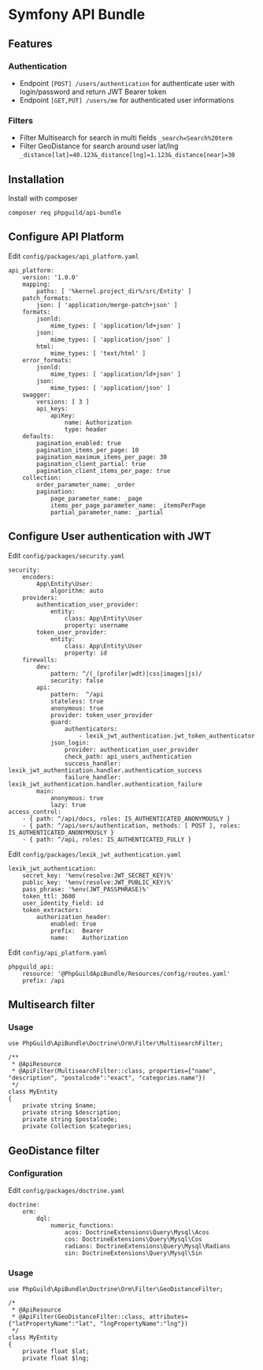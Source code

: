 # Symfony API Bundle

## Features

### Authentication
- Endpoint `[POST] /users/authentication` for authenticate user with login/password and return JWT Bearer token
- Endpoint `[GET,PUT] /users/me` for authenticated user informations

### Filters
- Filter Multisearch for search in multi fields `_search=Search%20term`
- Filter GeoDistance for search around user lat/lng `_distance[lat]=40.123&_distance[lng]=1.123&_distance[near]=30`

## Installation

Install with composer

    composer req phpguild/api-bundle

## Configure API Platform

Edit `config/packages/api_platform.yaml`

    api_platform:
        version: '1.0.0'
        mapping:
            paths: [ '%kernel.project_dir%/src/Entity' ]
        patch_formats:
            json: [ 'application/merge-patch+json' ]
        formats:
            jsonld:
                mime_types: [ 'application/ld+json' ]
            json:
                mime_types: [ 'application/json' ]
            html:
                mime_types: [ 'text/html' ]
        error_formats:
            jsonld:
                mime_types: [ 'application/ld+json' ]
            json:
                mime_types: [ 'application/json' ]
        swagger:
            versions: [ 3 ]
            api_keys:
                apiKey:
                    name: Authorization
                    type: header
        defaults:
            pagination_enabled: true
            pagination_items_per_page: 10
            pagination_maximum_items_per_page: 30
            pagination_client_partial: true
            pagination_client_items_per_page: true
        collection:
            order_parameter_name: _order
            pagination:
                page_parameter_name: _page
                items_per_page_parameter_name: _itemsPerPage
                partial_parameter_name: _partial

## Configure User authentication with JWT

Edit `config/packages/security.yaml`

    security:
        encoders:
            App\Entity\User:
                algorithm: auto
        providers:
            authentication_user_provider:
                entity:
                    class: App\Entity\User
                    property: username
            token_user_provider:
                entity:
                    class: App\Entity\User
                    property: id
        firewalls:
            dev:
                pattern: ^/(_(profiler|wdt)|css|images|js)/
                security: false
            api:
                pattern:  ^/api
                stateless: true
                anonymous: true
                provider: token_user_provider
                guard:
                    authenticators:
                        - lexik_jwt_authentication.jwt_token_authenticator
                json_login:
                    provider: authentication_user_provider
                    check_path: api_users_authentication
                    success_handler: lexik_jwt_authentication.handler.authentication_success
                    failure_handler: lexik_jwt_authentication.handler.authentication_failure
            main:
                anonymous: true
                lazy: true
    access_control:
        - { path: ^/api/docs, roles: IS_AUTHENTICATED_ANONYMOUSLY }
        - { path: ^/api/sers/authentication, methods: [ POST ], roles: IS_AUTHENTICATED_ANONYMOUSLY }
        - { path: ^/api, roles: IS_AUTHENTICATED_FULLY }


Edit `config/packages/lexik_jwt_authentication.yaml`

    lexik_jwt_authentication:
        secret_key: '%env(resolve:JWT_SECRET_KEY)%'
        public_key: '%env(resolve:JWT_PUBLIC_KEY)%'
        pass_phrase: '%env(JWT_PASSPHRASE)%'
        token_ttl: 3600
        user_identity_field: id
        token_extractors:
            authorization_header:
                enabled: true
                prefix:  Bearer
                name:    Authorization

Edit `config/api_platform.yaml`

    phpguild_api:
        resource: '@PhpGuildApiBundle/Resources/config/routes.yaml'
        prefix: /api

## Multisearch filter

### Usage

    use PhpGuild\ApiBundle\Doctrine\Orm\Filter\MultisearchFilter;
    
    /**
     * @ApiResource
     * @ApiFilter(MultisearchFilter::class, properties={"name", "description", "postalcode":"exact", "categories.name"})
     */
    class MyEntity
    {
        private string $name;
        private string $description;
        private string $postalcode;
        private Collection $categories;

## GeoDistance filter

### Configuration

Edit `config/packages/doctrine.yaml`

    doctrine:
        orm:
            dql:
                numeric_functions:
                    acos: DoctrineExtensions\Query\Mysql\Acos
                    cos: DoctrineExtensions\Query\Mysql\Cos
                    radians: DoctrineExtensions\Query\Mysql\Radians
                    sin: DoctrineExtensions\Query\Mysql\Sin

### Usage

    use PhpGuild\ApiBundle\Doctrine\Orm\Filter\GeoDistanceFilter;
    
    /*
     * @ApiResource
     * @ApiFilter(GeoDistanceFilter::class, attributes={"latPropertyName":"lat", "lngPropertyName":"lng"})
     */
    class MyEntity
    {
        private float $lat;
        private float $lng;
